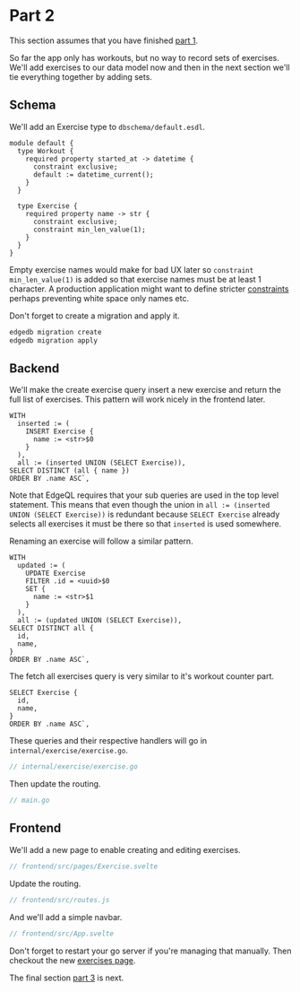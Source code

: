 # Part 2

This section assumes that you have finished
[part 1](https://github.com/edgedb/workout-tutorial/blob/master/01-workouts/tutorial.md).

So far the app only has workouts, but no way to record sets of exercises. We'll
add exercises to our data model now and then in the next section we'll tie
everything together by adding sets.

## Schema

We'll add an Exercise type to `dbschema/default.esdl`.

```esdl
module default {
  type Workout {
    required property started_at -> datetime {
      constraint exclusive;
      default := datetime_current();
    }
  }

  type Exercise {
    required property name -> str {
      constraint exclusive;
      constraint min_len_value(1);
    }
  }
}
```

Empty exercise names would make for bad UX later so `constraint min_len_value(1)`
is added so that exercise names must be at least 1 character.
A production application might want to define stricter
[constraints](https://www.edgedb.com/docs/datamodel/constraints#constraints)
perhaps preventing white space only names etc.

Don't forget to create a migration and apply it.

```bash
edgedb migration create
edgedb migration apply
```

## Backend

We'll make the create exercise query insert a new exercise and return the full
list of exercises. This pattern will work nicely in the frontend later.

```eql
WITH
  inserted := (
    INSERT Exercise {
      name := <str>$0
    }
  ),
  all := (inserted UNION (SELECT Exercise)),
SELECT DISTINCT (all { name })
ORDER BY .name ASC`,
```

Note that EdgeQL requires that your sub queries are used in the top level
statement. This means that even though the union in
`all := (inserted UNION (SELECT Exercise))` is redundant because
`SELECT Exercise` already selects all exercises it must be there so that
`inserted` is used somewhere.

Renaming an exercise will follow a similar pattern.

```eql
WITH
  updated := (
    UPDATE Exercise
    FILTER .id = <uuid>$0
    SET {
      name := <str>$1
    }
  ),
  all := (updated UNION (SELECT Exercise)),
SELECT DISTINCT all {
  id,
  name,
}
ORDER BY .name ASC`,
```

The fetch all exercises query is very similar to it's workout counter part.

```eql
SELECT Exercise {
  id,
  name,
}
ORDER BY .name ASC`,
```

These queries and their respective handlers will go in `internal/exercise/exercise.go`.

```go
// internal/exercise/exercise.go
```

Then update the routing.

```go
// main.go
```

## Frontend

We'll add a new page to enable creating and editing exercises.

```javascript
// frontend/src/pages/Exercise.svelte
```

Update the routing.

```javascript
// frontend/src/routes.js
```

And we'll add a simple navbar.

```javascript
// frontend/src/App.svelte
```

Don't forget to restart your go server if you're managing that manually. Then
checkout the new [exercises page](http://localhost:5000/exercises).

The final section [part 3](https://github.com/edgedb/workout-tutorial/blob/master/03-sets/tutorial.md)
is next.
